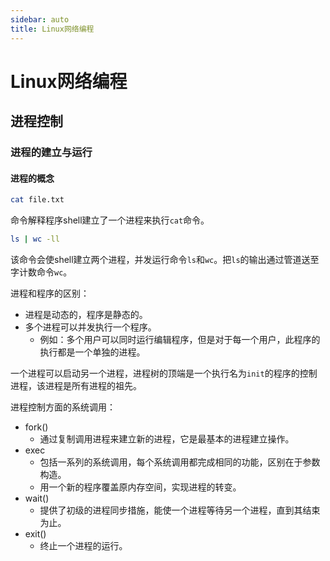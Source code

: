 ```yaml
---
sidebar: auto
title: Linux网络编程
---
```


# Linux网络编程

## 进程控制

### 进程的建立与运行

#### 进程的概念

```bash
cat file.txt
```

命令解释程序shell建立了一个进程来执行`cat`命令。

```bash
ls | wc -ll
```

该命令会使shell建立两个进程，并发运行命令`ls`和`wc`。把`ls`的输出通过管道送至字计数命令`wc`。

进程和程序的区别：

- 进程是动态的，程序是静态的。
- 多个进程可以并发执行一个程序。
  - 例如：多个用户可以同时运行编辑程序，但是对于每一个用户，此程序的执行都是一个单独的进程。

一个进程可以启动另一个进程，进程树的顶端是一个执行名为`init`的程序的控制进程，该进程是所有进程的祖先。

进程控制方面的系统调用：

- fork()
  - 通过复制调用进程来建立新的进程，它是最基本的进程建立操作。
- exec
  - 包括一系列的系统调用，每个系统调用都完成相同的功能，区别在于参数构造。
  - 用一个新的程序覆盖原内存空间，实现进程的转变。
- wait()
  - 提供了初级的进程同步措施，能使一个进程等待另一个进程，直到其结束为止。
- exit()
  - 终止一个进程的运行。